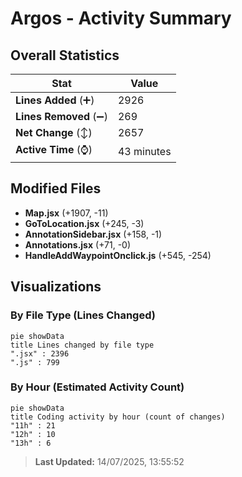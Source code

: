 # Argos - Activity Summary 

## Overall Statistics

| Stat                   | Value                                                             |
| ---------------------- | ----------------------------------------------------------------- |
| **Lines Added** (➕)   | 2926                                          |
| **Lines Removed** (➖) | 269                                        |
| **Net Change** (↕)    | 2657                |
| **Active Time** (⌚)   | 43 minutes |


## Modified Files
- **Map.jsx** (+1907, -11)
- **GoToLocation.jsx** (+245, -3)
- **AnnotationSidebar.jsx** (+158, -1)
- **Annotations.jsx** (+71, -0)
- **HandleAddWaypointOnclick.js** (+545, -254)

## Visualizations

### By File Type (Lines Changed)

```mermaid
pie showData
title Lines changed by file type
".jsx" : 2396
".js" : 799
```

### By Hour (Estimated Activity Count)

```mermaid
pie showData
title Coding activity by hour (count of changes)
"11h" : 21
"12h" : 10
"13h" : 6
```


> **Last Updated:** 14/07/2025, 13:55:52
